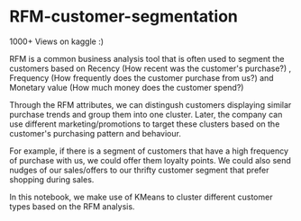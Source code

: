 # RFM-customer-segmentation

1000+ Views on kaggle :)

RFM is a common business analysis tool that is often used to segment the customers based on Recency (How recent was the customer's purchase?) , Frequency (How frequently does the customer purchase from us?) and Monetary value (How much money does the customer spend?)

Through the RFM attributes, we can distingush customers displaying similar purchase trends and group them into one cluster. Later, the company can use different marketing/promotions to target these clusters based on the customer's purchasing pattern and behaviour.

For example, if there is a segment of customers that have a high frequency of purchase with us, we could offer them loyalty points. We could also send nudges of our sales/offers to our thrifty customer segment that prefer shopping during sales.

In this notebook, we make use of KMeans to cluster different customer types based on the RFM analysis. 
